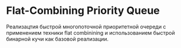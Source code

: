 # Flat-Combining Priority Queue
Реализацтия быстрой многопоточной приоритетной очереди с применением техники flat combinining и использованием быстрой бинарной кучи как базовой реализации.
